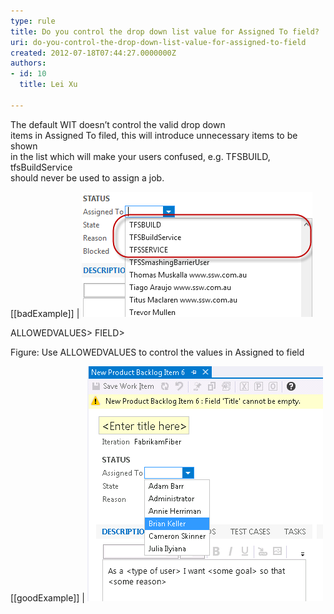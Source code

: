 ```yaml
---
type: rule
title: Do you control the drop down list value for Assigned To field?
uri: do-you-control-the-drop-down-list-value-for-assigned-to-field
created: 2012-07-18T07:44:27.0000000Z
authors:
- id: 10
  title: Lei Xu

---
```


The default WIT doesn’t control the valid drop down<br>items in Assigned To filed, this will introduce unnecessary items to be shown<br>in the list which will make your users confused, e.g. TFSBUILD, tfsBuildService<br>should never be used to assign a job.

[[badExample]]
| ![shown unnecessary values   You can add the following XML in the Assigned To filed definition to control the valid values:](UnnecessaryValue.png)

<FIELD name="Assigned To" refname="System.AssignedTo" type="String" reportable="dimension" syncnamechanges="true">
  <ALLOWEXISTINGVALUE />
  <REQUIRED />
  <ALLOWEXISTINGVALUE />
  <VALIDUSER />
  <ALLOWEDVALUES expanditems="true" filteritems="excludegroups">
        <LISTITEM value="Active" />
        <LISTITEM value="[project]\xxxxDepNamexxxxGroup" />
ALLOWEDVALUES>
FIELD> 

Figure: Use ALLOWEDVALUES to control the values in Assigned to field


[[goodExample]]
| ![shown necessary values](ShowNecessaryUser.png)
